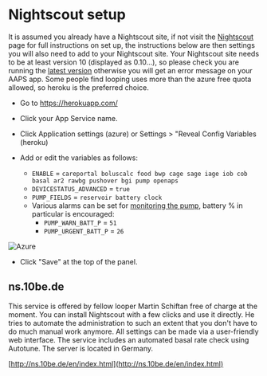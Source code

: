 # Nightscout setup

It is assumed you already have a Nightscout site, if not visit the [Nightscout](http://www.nightscout.info/wiki/welcome/set-up-nightscout-using-heroku) page for full instructions on set up, the instructions below are then settings you will also need to add to your Nightscout site.  Your Nightscout site needs to be at least version 10 (displayed as 0.10...), so please check you are running the [latest version](http://www.nightscout.info/wiki/welcome/how-to-update-to-latest-cgm-remote-monitor-aka-cookie) otherwise you will get an error message on your AAPS app.  Some people find looping uses more than the azure free quota allowed, so heroku is the preferred choice.

* Go to https://herokuapp.com/

* Click your App Service name.

* Click Application settings (azure) or Settings > "Reveal Config Variables (heroku)

* Add or edit the variables as follows:
  * `ENABLE` = `careportal boluscalc food bwp cage sage iage iob cob basal ar2 rawbg pushover bgi pump openaps`
  * `DEVICESTATUS_ADVANCED` = `true`
  * `PUMP_FIELDS` = `reservoir battery clock`
  * Various alarms can be set for [monitoring the pump](https://github.com/nightscout/cgm-remote-monitor#pump-pump-monitoring), battery % in particular is encouraged:
    * `PUMP_WARN_BATT_P` = `51`
    * `PUMP_URGENT_BATT_P` = `26`

![Azure](../../images/nightscout1.png)

* Click "Save" at the top of the panel.

## ns.10be.de

This service is offered by fellow looper Martin Schiftan free of charge at the moment. You can install Nightscout with a few clicks and use it directly. He tries to automate the administration to such an extent that you don't have to do much manual work anymore. All settings can be made via a user-friendly web interface. The service includes an automated basal rate check using Autotune. The server is located in Germany.

[http://ns.10be.de/en/index.html](http://ns.10be.de/en/index.html)
